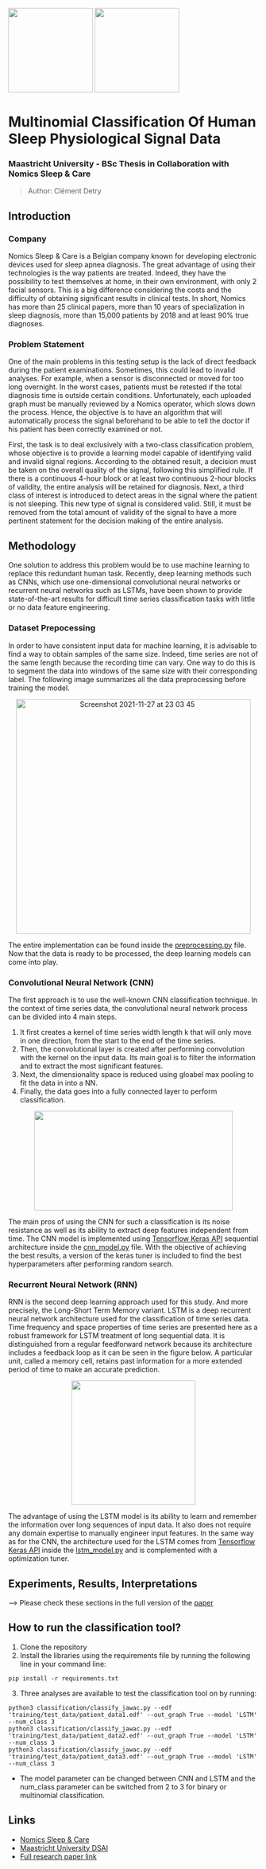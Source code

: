 [<img src="https://user-images.githubusercontent.com/43852207/140623269-642a3d0f-ee76-4194-aa56-b7305617de9d.jpeg" width="170" height="170">](https://www.brizzy.eu) [<img src="https://user-images.githubusercontent.com/43852207/140623238-20bbde3c-7dfe-4965-b773-331e6e906069.jpg" width="170" height="170">](https://www.maastrichtuniversity.nl/education/bachelor/data-science-and-artificial-intelligence)

# Multinomial Classification Of Human Sleep Physiological Signal Data
### Maastricht University - BSc Thesis in Collaboration with Nomics Sleep & Care
> Author: Clément Detry

## Introduction

### Company

Nomics Sleep & Care is a Belgian company known for developing electronic devices used for sleep apnea diagnosis. The great advantage of using their technologies is the way patients are treated. Indeed, they have the possibility to test themselves at home, in their own environment, with only 2 facial sensors. This is a big difference considering the costs and the difficulty of obtaining significant results in clinical tests. In short, Nomics has more than 25 clinical papers, more than 10 years of specialization in sleep diagnosis, more than 15,000 patients by 2018 and at least 90% true diagnoses.

### Problem Statement

One of the main problems in this testing setup is the lack of direct feedback during the patient examinations. Sometimes, this could lead to invalid analyses. For example, when a sensor is disconnected or moved for too long overnight. In the worst cases, patients must be retested if the total diagnosis time is outside certain conditions. Unfortunately, each uploaded graph must be manually reviewed by a Nomics operator, which slows down the process. Hence, the objective is to have an algorithm that will automatically process the signal beforehand to be able to tell the doctor if his patient has been correctly examined or not. 

First, the task is to deal exclusively with a two-class classification problem, whose objective is to provide a learning model capable of identifying valid and invalid signal regions.
According to the obtained result, a decision must be taken on the overall quality of the signal, following this simplified rule. If there is a continuous 4-hour block or at least two continuous 2-hour blocks of validity, the entire analysis will
be retained for diagnosis. Next, a third class of interest is introduced to detect areas in the signal where the patient is not sleeping. This new type of signal is considered valid. Still, it must be removed from the total amount of validity of
the signal to have a more pertinent statement for the decision making of the entire analysis.

## Methodology

One solution to address this problem would be to use machine learning to replace this redundant human task. Recently, deep learning methods such as CNNs, which use one-dimensional convolutional neural networks or recurrent neural networks such as LSTMs, have been shown to provide state-of-the-art results for difficult time series classification tasks with little or no data feature engineering.

### Dataset Prepocessing

In order to have consistent input data for machine learning, it is advisable to find a way to obtain samples of the same size. Indeed, time series are not of the same length because the recording time can vary. One way to do this is to segment the data into windows of the same size with their corresponding label. The following image summarizes all the data preprocessing before training the model.

<p align="center">
  <img width="472" alt="Screenshot 2021-11-27 at 23 03 45" src="https://user-images.githubusercontent.com/43852207/143721891-3bf19bda-739b-4464-8955-c64444e37a60.png">
</p>

The entire implementation can be found inside the [preprocessing.py](https://github.com/clem2507/thesis_nomics/blob/main/training/data_loader/preprocessing.py) file. Now that the data is ready to be processed, the deep learning models can come into play.

### Convolutional Neural Network (CNN)

The first approach is to use the well-known CNN classification technique. In the context of time series data, the convolutional neural network process can be divided into 4 main steps.

1. It first creates a kernel of time series width length k that will only move in one direction, from the start to the end of the time series.
2. Then, the convolutional layer is created after performing convolution with the kernel on the input data. Its main goal is to filter the information and to extract the most significant features.
3. Next, the dimensionality space is reduced using gloabel max pooling to fit the data in into a NN.
4. Finally, the data goes into a fully connected layer to perform classification.

<p align="center">
  <img src="https://user-images.githubusercontent.com/43852207/140625099-a3b752d7-290f-4f2c-9abb-baa92fc8834b.png" width="400" height="200">
</p>

The main pros of using the CNN for such a classification is its noise resistance as well as its ability to extract deep features independent from time. The CNN model is implemented using [Tensorflow Keras API](https://www.tensorflow.org/guide/keras/sequential_model) sequential architecture inside the [cnn_model.py](https://github.com/clem2507/thesis_nomics/blob/main/training/learning_models/cnn_model.py) file. With the objective of achieving the best results, a version of the keras tuner is included to find the best hyperparameters after performing random search.

### Recurrent Neural Network (RNN)

RNN is the second deep learning approach used for this study. And more precisely, the Long-Short Term Memory variant. LSTM is a deep recurrent neural network architecture used for the classification of time series data. Time frequency and space properties of time series are presented here as a robust framework for LSTM treatment of long sequential data. It is distinguished from a regular feedforward network because its architecture includes a feedback loop as it can be seen in the figure below. A particular unit, called a memory cell, retains past information for a more extended period of time to make an accurate prediction.

<p align="center">
  <img src="https://user-images.githubusercontent.com/43852207/143721962-273387a8-fe2a-4ec0-8dfc-2a85dde50642.png" width="250" height="250">
</p>


The advantage of using the LSTM model is its ability to learn and remember the information over long sequences of input data. It also does not require any domain expertise to manually engineer input features. In the same way as for the CNN, the architecture used for the LSTM comes from [Tensorflow Keras API](https://www.tensorflow.org/guide/keras/sequential_model) inside the [lstm_model.py](https://github.com/clem2507/thesis_nomics/blob/main/training/learning_models/cnn_model.py) and is complemented with a optimization tuner.

## Experiments, Results, Interpretations 

--> Please check these sections in the full version of the [paper](https://github.com/clem2507/thesis_nomics/files/7612428/clement_detry_paper_v2.pdf)

## How to run the classification tool?

1. Clone the repository
2. Install the libraries using the requirements file by running the following line in your command line:

```
pip install -r requirements.txt
```

3. Three analyses are available to test the classification tool on by running:

```
python3 classification/classify_jawac.py --edf 'training/test_data/patient_data1.edf' --out_graph True --model 'LSTM' --num_class 3
python3 classification/classify_jawac.py --edf 'training/test_data/patient_data2.edf' --out_graph True --model 'LSTM' --num_class 3
python3 classification/classify_jawac.py --edf 'training/test_data/patient_data3.edf' --out_graph True --model 'LSTM' --num_class 3
```
- The model parameter can be changed between CNN and LSTM and the num_class parameter can be switched from 2 to 3 for binary or multinomial classification.

## Links
- [Nomics Sleep & Care](https://www.brizzy.eu)
- [Maastricht University DSAI](https://www.maastrichtuniversity.nl/education/bachelor/data-science-and-artificial-intelligence)
- [Full research paper link](https://github.com/clem2507/thesis_nomics/files/7612428/clement_detry_paper_v2.pdf)
